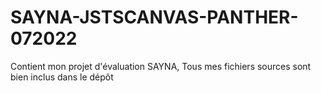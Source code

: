 # SAYNA-JSTSCANVAS-PANTHER-072022
Contient mon projet d'évaluation SAYNA, Tous mes fichiers sources sont bien inclus dans le dépôt
